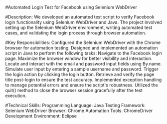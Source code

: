 #Automated Login Test for Facebook using Selenium WebDriver

 #Description:
We developed an automated test script to verify Facebook login functionality using Selenium WebDriver and Java. The project involved setting up the Selenium WebDriver environment, writing automated test cases, and validating the login process through browser automation.

#Key Responsibilities:
Configured the Selenium WebDriver with the Chrome browser for automation testing.
Designed and implemented an automation script in Java to perform the following tasks:
Navigate to the Facebook login page.
Maximize the browser window for better visibility and interaction.
Locate and interact with the email and password input fields using By.name.
Simulate user input by entering a sample username and password.
Trigger the login action by clicking the login button.
Retrieve and verify the page title post-login to ensure the test accuracy.
Implemented exception handling to manage potential errors and ensure the script's robustness.
Utilized the quit() method to close the browser session gracefully after the test execution.

#Technical Skills:
Programming Language: Java
Testing Framework: Selenium WebDriver
Browser: Chrome
Automation Tools: ChromeDriver
Development Environment: Eclipse


